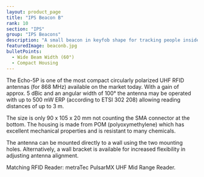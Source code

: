```yaml
---
layout: product_page
title: "IPS Beacon B"
rank: 10
section: "IPS"
group: "IPS Beacons"
description: "A small beacon in keyfob shape for tracking people inside a building."
featuredImage: beaconb.jpg
bulletPoints:
  - Wide Beam Width (60°) 
  - Compact Housing
---
```

The Echo-5P is one of the most compact circularly polarized UHF RFID antennas (for 868 MHz) available on the market today. With a gain of approx. 5 dBic and an angular width of 100° the antenna may be operated with up to 500 mW ERP (according to ETSI 302 208) allowing reading distances of up to 3 m.

The size is only 90 x 105 x 20 mm not counting the SMA connector at the bottom. The housing is made from POM (polyoxymethylene) which has excellent mechanical properties and is resistant to many chemicals.

The antenna can be mounted directly to a wall using the two mounting holes. Alternatively, a wall bracket is available for increased flexibility in adjusting antenna alignment.

Matching RFID Reader: metraTec PulsarMX UHF Mid Range Reader.
